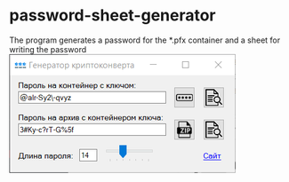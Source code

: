 # password-sheet-generator
The program generates a password for the *.pfx container and a sheet for writing the password
<img src='https://github.com/sergiomarotco/password-sheet-generator/blob/master/Interface.png' />
